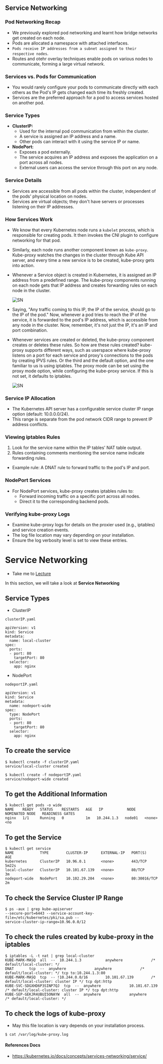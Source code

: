 ## Service Networking

### Pod Networking Recap

* We previously explored pod networking and learnt how bridge networks get created on each node.
* Pods are allocated a namespace with attached interfaces.
* `Pods receive IP addresses from a subnet assigned to their respective nodes`.
* Routes and otehr overlay techniques enable pods on various nodes to communicate, forming a large virtual network.

### Services vs. Pods for Communication

* You would rarely configure your pods to communicate directly with each others as the Pod's IP gets changed each time its freshly created.
* Services are the preferred approach for a pod to access services hosted on another pod.

### Service Types

* **ClusterIP:**
  * Used for the internal pod communication from within the cluster.
  * A service is assigned an IP address and a name.
  * Other pods can interact with it using the service IP or name.
* **NodePort:**
  * Exposes a pod externally.
  * The service acquires an IP address and exposes the application on a port across all nodes.
  * External users can access the service through this port on any node.

### Service Details

* Services are accessible from all pods within the cluster, independent of the pods' physical location on nodes.
* Services are virtual objects; they don't have servers or processes listening on their IP addresses.

### How Services Work

- We know that every Kubernetes node runs a `kubelet` process, which is responsible for creating pods. It then invokes the CNI plugin to configure networking for that pod.
- Similarly, each node runs another component known as `kube-proxy`. Kube-proxy watches the changes in the cluster through Kube API server, and every time a new service is to be created, kube-proxy gets into action.
- Whenever a Service object is created in Kubernetes, it is assigned an IP address from a predefined range. The kube-proxy components running on each node gets that IP address and creates forwarding rules on each node in the cluster.
  
  ![SN](../../images/sn.png)
- Saying, "Any traffic coming to this IP, the IP of the service, should go to the IP of the pod." Now, whenever a pod tries to reach the IP of the service, it is forwarded to the pod's IP address, which is accessible from any node in the cluster. Now, remember, it's not just the IP, it's an IP and port combination.
- Whenever services are created or deleted, the kube-proxy component creates or deletes these rules. So how are these rules created? kube-proxy supports different ways, such as userspace where kube-proxy listens on a port for each service and proxy's connections to the pods by creating IPVS rules. Or the third and the default option, and the one familiar to us is using iptables. The proxy mode can be set using the proxy mode option, while configuring the kube-proxy service. If this is not set, it defaults to iptables.
  
  ![SN](../../images/sn1.png)


### Service IP Allocation

* The Kubernetes API server has a configurable service cluster IP range option (default: 10.0.0.0/24).
* This range is separate from the pod network CIDR range to prevent IP address conflicts.

### Viewing iptables Rules

1. Look for the service name within the IP tables' NAT table output.
2. Rules containing comments mentioning the service name indicate forwarding rules.

* Example rule: A DNAT rule to forward traffic to the pod's IP and port.

### NodePort Services

* For NodePort services, kube-proxy creates iptables rules to:
  * Forward incoming traffic on a specific port across all nodes.
  * Direct it to the corresponding backend pods.

### Verifying kube-proxy Logs

* Examine kube-proxy logs for details on the proxier used (e.g., iptables) and service creation events.
* The log file location may vary depending on your installation.
* Ensure the log verbosity level is set to view these entries.

# Service Networking

- Take me to [Lecture](https://kodekloud.com/topic/service-networking/)

In this section, we will take a look at **Service Networking**

## Service Types

- ClusterIP

```
clusterIP.yaml

apiVersion: v1
kind: Service
metadata:
  name: local-cluster
spec:
  ports:
  - port: 80
    targetPort: 80
  selector:
    app: nginx
```

- NodePort

```
nodeportIP.yaml

apiVersion: v1
kind: Service
metadata:
  name: nodeport-wide
spec:
  type: NodePort
  ports:
  - port: 80
    targetPort: 80
  selector:
    app: nginx
```

## To create the service

```
$ kubectl create -f clusterIP.yaml
service/local-cluster created

$ kubectl create -f nodeportIP.yaml
service/nodeport-wide created
```

## To get the Additional Information

```
$ kubectl get pods -o wide
NAME    READY   STATUS    RESTARTS   AGE   IP           NODE     NOMINATED NODE   READINESS GATES
nginx   1/1     Running   0          1m   10.244.1.3   node01   <none>           <no
```

## To get the Service

```
$ kubectl get service
NAME            TYPE        CLUSTER-IP      EXTERNAL-IP   PORT(S)        AGE
kubernetes      ClusterIP   10.96.0.1       <none>        443/TCP        5m22s
local-cluster   ClusterIP   10.101.67.139   <none>        80/TCP         3m
nodeport-wide   NodePort    10.102.29.204   <none>        80:30016/TCP   2m
```

## To check the Service Cluster IP Range

```
$ ps -aux | grep kube-apiserver
--secure-port=6443 --service-account-key-file=/etc/kubernetes/pki/sa.pub --
service-cluster-ip-range=10.96.0.0/12
```

## To check the rules created by kube-proxy in the iptables

```
$ iptables -L -t nat | grep local-cluster
KUBE-MARK-MASQ  all  --  10.244.1.3           anywhere             /* default/local-cluster: */
DNAT       tcp  --  anywhere             anywhere             /* default/local-cluster: */ tcp to:10.244.1.3:80
KUBE-MARK-MASQ  tcp  -- !10.244.0.0/16        10.101.67.139        /* default/local-cluster: cluster IP */ tcp dpt:http
KUBE-SVC-SDGXHD6P3SINP7QJ  tcp  --  anywhere             10.101.67.139        /* default/local-cluster: cluster IP */ tcp dpt:http
KUBE-SEP-GEKJR4UBUI5ONAYW  all  --  anywhere             anywhere             /* default/local-cluster: */
```

## To check the logs of kube-proxy

- May this file location is vary depends on your installation process.

```
$ cat /var/log/kube-proxy.log
```

#### References Docs

- https://kubernetes.io/docs/concepts/services-networking/service/


